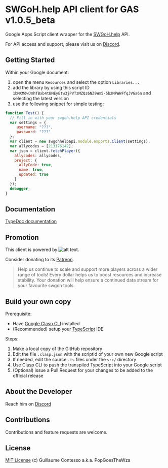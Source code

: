 # SWGoH.help API client for GAS v1.0.5_beta

Google Apps Script client wrapper for the [SWGoH.help](https://api.swgoh.help/swgoh) API.

For API access and support, please visit us on [Discord](https://discord.gg/kau4XTB).

## Getting Started

Within your Google document:
1. open  the menu `Resources` and select the option `Libraries...`
1. add the library by using this script ID `1bMXMdwJmhTBxb4tBMEyEtw3jPVTzMZQz6NZ9Wm5-5b2MPWWFfqJVGa6n` and selecting the latest version
1. use the following snippet for simple testing:
```javascript
function Test() {
  // Fill in with your swgoh.help API credentials
  var settings = {
     username: "???",
     password: "???"
  };
  var client = new swgohhelpapi.module.exports.Client(settings);
  var allycodes = [213176142];
  var json = client.fetchPlayer({
    allycodes: allycodes,
    project: {
      allyCode: true,
      name: true,
      updated: true
    }
  });
  debugger;
}
```

## Documentation

[TypeDoc documentation](https://popgoesthewza.github.io/swgoh-help-api/)

## Promotion

This client is powered by ![alt text](https://www.swgoh.help/img/logo.png "swgoh.help").

Consider donating to its [Patreon](https://www.patreon.com/user?u=470177).

> Help us continue to scale and support more players across a wider range of tools! Every dollar helps us to boost resources and increase stability. Your donation will help ensure a continued data stream for your favourite swgoh tools.

## Build your own copy

Prerequisite:
- Have [Google Clasp CLI](https://developers.google.com/apps-script/guides/clasp) installed
- (Recommended) setup your [TypeScript](https://developers.google.com/apps-script/guides/typescript) IDE

Steps:
1. Make a local copy of the GitHub repository
1. Edit the file `.clasp.json` with the scriptId of your own new Google script
1. If needed, edit the source `.ts` files under the `src/` directory
1. Use Clasp CLI to push the transpiled TypeScript into your Google script
1. (Optional) issue a Pull Request for your changes to be added to the official release

## About the Developer

Reach him on [Discord](https://discord.gg/ywzJEaQ)

## Contributions

Contributions and feature requests are welcome.

## License

[MIT License](https://github.com/labnol/apps-script-starter/blob/master/LICENSE) (c) Guillaume Contesso a.k.a. PopGoesTheWza